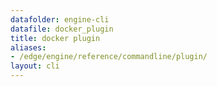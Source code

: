```yaml
---
datafolder: engine-cli
datafile: docker_plugin
title: docker plugin
aliases:
- /edge/engine/reference/commandline/plugin/
layout: cli
---
```


<!--
This page is automatically generated from Docker's source code. If you want to
suggest a change to the text that appears here, open a ticket or pull request
in the source repository on GitHub:

https://github.com/docker/cli
-->